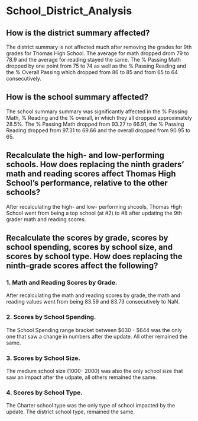 # School_District_Analysis

## How is the district summary affected?
  The district summary is not affected much after removing the grades for 9th grades for Thomas High School. The average for math dropped drom 79 to 78.9 and the average for reading stayed the same. The % Passing Math dropped by one point from 75 to 74 as well as the % Passing Reading and the % Overall Passing which dropped from 86 to 85 and from 65 to 64 consecutively. 

## How is the school summary affected?
  The school summary summary was significantly affected in the % Passing Math, % Reading and the % overall, in which they all dropped approximately 28.5%. 
  The % Passing Math dropped from 93.27 to 66.91, the % Passing Reading dropped from 97.31 to 69.66 and the overall dropped from 90.95 to 65. 

## Recalculate the high- and low-performing schools. How does replacing the ninth graders’ math and reading scores affect Thomas High School’s performance, relative to the other schools?
  After recalculating the high- and low- performing shcools, Thomas High School went from being a top school (at #2) to #8 after updating the 9th grader math and reading scores. 
  
## Recalculate the scores by grade, scores by school spending, scores by school size, and scores by school type. How does replacing the ninth-grade scores affect the following?

  ### 1. Math and Reading Scores by Grade.
  After recalculating the math and reading scores by grade, the math and reading values went from being 83.59 and 83.73 consecutively to NaN.
  
  ### 2. Scores by School Spending.
  The School Spending range bracket between $630 - $644 was the only one that saw a change in numbers after the update. All other remained the same.
  
  ### 3. Scores by School Size.
  The medium school size (1000- 2000) was also the only school size that saw an impact after the udpate, all others remained the same.
  
  ### 4. Scores by School Type.
  The Charter school type was the only type of school impacted by the update. The district school type, remained the same.
